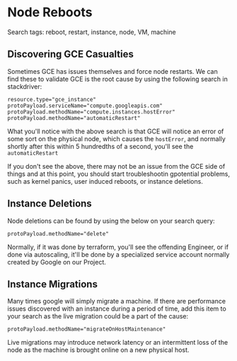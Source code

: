 # Node Reboots

Search tags: reboot, restart, instance, node, VM, machine

## Discovering GCE Casualties

Sometimes GCE has issues themselves and force node restarts.  We can find these
to validate GCE is the root cause by using the following search in stackdriver:

```
resource.type="gce_instance"
protoPayload.serviceName="compute.googleapis.com"
protoPayload.methodName="compute.instances.hostError"
protoPayload.methodName="automaticRestart"
```

What you'll notice with the above search is that GCE will notice an error of
some sort on the physical node, which causes the `hostError`, and normally
shortly after this within 5 hundredths of a second, you'll see the `automaticRestart`

If you don't see the above, there may not be an issue from the GCE side of
things and at this point, you should start troubleshootin gpotential problems,
such as kernel panics, user induced reboots, or instance deletions.

## Instance Deletions

Node deletions can be found by using the below on your search query:

```
protoPayload.methodName="delete"
```

Normally, if it was done by terraform, you'll see the offending Engineer, or if
done via autoscaling, it'll be done by a specialized service account normally
created by Google on our Project.

## Instance Migrations

Many times google will simply migrate a machine.  If there are performance
issues discovered with an instance during a period of time, add this item to
your search as the live migration could be a part of the cause:

```
protoPayload.methodName="migrateOnHostMaintenance"
```

Live migrations may introduce network latency or an intermittent loss of the
node as the machine is brought online on a new physical host.
